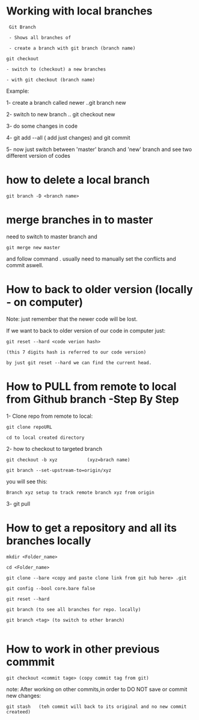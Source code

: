 # Working with local branches

```
 Git Branch

 - Shows all branches of

 - create a branch with git branch (branch name)

```

```
git checkout

- switch to (checkout) a new branches

- with git checkout (branch name)

```

Example:

1- create a branch called newer ..git branch new

2- switch to new branch .. git checkout new

3- do some changes in code

4- git add --all ( add just changes) and git commit

5- now just switch between 'master' branch and 'new' branch and see two different version of codes

# how to delete a local branch

```
git branch -D <branch name>

```

# merge branches in to master

need to switch to master branch and

```
git merge new master
```
and follow command . usually need to manually set the conflicts and commit aswell.


# How to back to older version (locally - on computer)

Note: just remember that the newer code will be lost.

If we want to back to older version of our code in computer just:

```
git reset --hard <code verion hash>     

(this 7 digits hash is referred to our code version)

by just git reset --hard we can find the current head.

```


# How to PULL from remote to local from  Github branch -Step By Step

1- Clone repo from remote to local:

```
git clone repoURL

cd to local created directory

```

2- how to checkout to targeted branch

```
git checkout -b xyz           (xyz=brach name)

```
```
git branch --set-upstream-to=origin/xyz
```
you will see this:

```
Branch xyz setup to track remote branch xyz from origin
```
3- git pull

# How to get a repository and all its branches locally

```
mkdir <Folder_name>

cd <Folder_name>

git clone --bare <copy and paste clone link from git hub here> .git

git config --bool core.bare false

git reset --hard

git branch (to see all branches for repo. locally)

git branch <tag> (to switch to other branch)


```
# How to work in other previous commmit

```
git checkout <commit tage> (copy commit tag from git)

```
note: After working on other commits,in order to DO NOT  save or commit new changes:

```
git stash   (teh commit will back to its original and no new commit createed)

```
